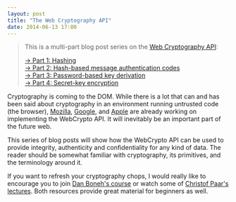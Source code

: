 ```yaml
---
layout: post
title: "The Web Cryptography API"
date: 2014-06-13 17:00
---
```


> This is a multi-part blog post series on the [Web Cryptography API](http://www.w3.org/TR/WebCryptoAPI/):
>
> [→ Part 1: Hashing](/blog/2014/06/hashing-using-the-web-cryptography-api/)  
> [→ Part 2: Hash-based message authentication codes](/blog/2014/06/hash-based-message-authentication-codes-and-the-web-cryptography-api/)  
> [→ Part 3: Password-based key derivation](/blog/2014/06/password-based-key-derivation-using-the-web-cryptography-api/)  
> [→ Part 4: Secret-key encryption](/blog/2014/06/secret-key-encryption-using-the-web-cryptography-api/)  

Cryptography is coming to the DOM. While there is a lot that can and has
been said about cryptography in an environment running untrusted code (the
browser),
[Mozilla](https://bugzilla.mozilla.org/show_bug.cgi?id=865789),
[Google](https://code.google.com/p/chromium/issues/detail?id=245025), and
[Apple](https://bugs.webkit.org/show_bug.cgi?id=122679) are already working on
implementing the WebCrypto API. It will inevitably be an important part of the
future web.

This series of blog posts will show how the WebCrypto API can be used to
provide integrity, authenticity and confidentiality for any kind of data.
The reader should be somewhat familiar with cryptography, its primitives,
and the terminology around it.

If you want to refresh your cryptography chops, I would really like to encourage
you to join [Dan Boneh's course](https://www.coursera.org/course/crypto) or watch
some of [Christof Paar's lectures](https://www.youtube.com/channel/UC1usFRN4LCMcfIV7UjHNuQg/videos).
Both resources provide great material for beginners as well.
